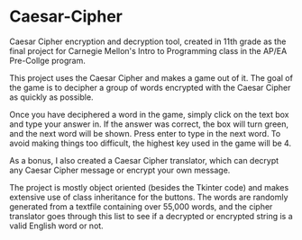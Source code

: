 Caesar-Cipher
=============

Caesar Cipher encryption and decryption tool, created in 11th grade as the final project for Carnegie Mellon's
Intro to Programming class in the AP/EA Pre-Collge program.

This project uses the Caesar Cipher and makes a game out of it.
The goal of the game is to decipher a group of words encrypted
with the Caesar Cipher as quickly as possible.

Once you have deciphered a word in the game, simply click on the
text box and type your answer in. If the answer was correct, the
box will turn green, and the next word will be shown. Press enter
to type in the next word. To avoid making things too difficult,
the highest key used in the game will be 4.

As a bonus, I also created a Caesar Cipher translator, which can
decrypt any Caesar Cipher message or encrypt your own message.

The project is mostly object oriented (besides the Tkinter code)
and makes extensive use of class inheritance for the buttons.
The words are randomly generated from a textfile containing over
55,000 words, and the cipher translator goes through this list to
see if a decrypted or encrypted string is a valid English word or
not.
